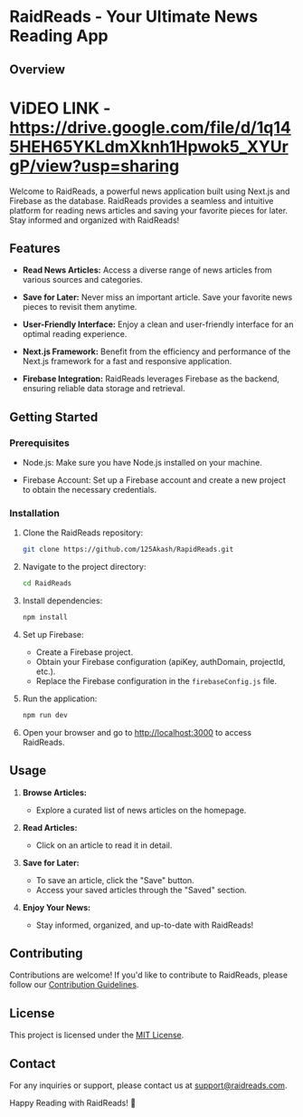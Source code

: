 # RaidReads - Your Ultimate News Reading App

## Overview

 # ViDEO LINK - https://drive.google.com/file/d/1q145HEH65YKLdmXknh1Hpwok5_XYUrgP/view?usp=sharing

Welcome to RaidReads, a powerful news application built using Next.js and Firebase as the database. RaidReads provides a seamless and intuitive platform for reading news articles and saving your favorite pieces for later. Stay informed and organized with RaidReads!

## Features

- **Read News Articles:** Access a diverse range of news articles from various sources and categories.
  
- **Save for Later:** Never miss an important article. Save your favorite news pieces to revisit them anytime.
  
- **User-Friendly Interface:** Enjoy a clean and user-friendly interface for an optimal reading experience.

- **Next.js Framework:** Benefit from the efficiency and performance of the Next.js framework for a fast and responsive application.

- **Firebase Integration:** RaidReads leverages Firebase as the backend, ensuring reliable data storage and retrieval.

## Getting Started

### Prerequisites

- Node.js: Make sure you have Node.js installed on your machine.
  
- Firebase Account: Set up a Firebase account and create a new project to obtain the necessary credentials.

### Installation

1. Clone the RaidReads repository:

   ```bash
   git clone https://github.com/125Akash/RapidReads.git
   ```

2. Navigate to the project directory:

   ```bash
   cd RaidReads
   ```

3. Install dependencies:

   ```bash
   npm install
   ```

4. Set up Firebase:

   - Create a Firebase project.
   - Obtain your Firebase configuration (apiKey, authDomain, projectId, etc.).
   - Replace the Firebase configuration in the `firebaseConfig.js` file.

5. Run the application:

   ```bash
   npm run dev
   ```

6. Open your browser and go to [http://localhost:3000](http://localhost:3000) to access RaidReads.

## Usage

1. **Browse Articles:**
   - Explore a curated list of news articles on the homepage.

2. **Read Articles:**
   - Click on an article to read it in detail.

3. **Save for Later:**
   - To save an article, click the "Save" button.
   - Access your saved articles through the "Saved" section.

4. **Enjoy Your News:**
   - Stay informed, organized, and up-to-date with RaidReads!

## Contributing

Contributions are welcome! If you'd like to contribute to RaidReads, please follow our [Contribution Guidelines](CONTRIBUTING.md).

## License

This project is licensed under the [MIT License](LICENSE).

## Contact

For any inquiries or support, please contact us at [support@raidreads.com](mailto:support@raidreads.com).

Happy Reading with RaidReads! 📰
